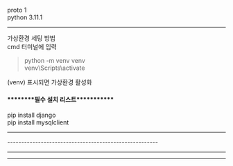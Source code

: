 proto 1<br>
python 3.11.1 <hr>
가상환경 세팅 방법<br>
cmd 터미널에 입력<br>
> python -m venv venv<br>
> venv\Scripts\activate<br>

(venv) 표시되면 가상환경 활성화

<h4>********필수 설치 리스트***********</h4>
pip install django<br>
pip install mysqlclient<br>
<hr>
------------------------------------------------------
<hr><hr>

